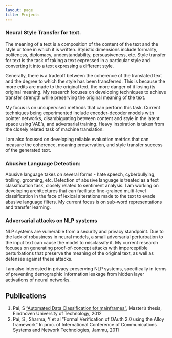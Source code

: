```yaml
---
layout: page
title: Projects
---
```

### Neural Style Transfer for text.
The meaning of a text is a composition of the content of the text and the style or tone in which it is written. Stylistic dimensions include formality, politeness, diplomacy, understandability, persuasiveness, etc. Style transfer for text is the task of taking a text expressed in a particular style and converting it into a text expressing a different style. 

Generally, there is a tradeoff between the coherence of the translated text and the degree to which the style has been transferred. This is because the more edits are made to the original text, the more danger of it losing its original meaning. My research focuses on developing techniques to achieve transfer strength while preserving the original meaning of the text.

My focus is on unsupervised methods that can perform this task. Current techniques being experimented include encoder-decoder models with pointer networks, disambiguating between content and style in the latent space using VAE’s, and adversarial training. Heavy inspiration is taken from the closely related task of machine translation.

I am also focused on developing reliable evaluation metrics that can measure the coherence, meaning preservation, and style transfer success of the generated text.

### Abusive Language Detection:
Abusive language takes on several forms - hate speech, cyberbullying, trolling, grooming, etc. Detection of abusive language is treated as a text classification task, closely related to sentiment analysis. I am working on developing architectures that can facilitate fine-grained multi-level classification in the face of lexical alterations made to the text to evade abusive language filters. My current focus is on sub-word representations and transfer learning.


### Adversarial attacks on NLP systems
NLP systems are vulnerable from a security and privacy standpoint. Due to the lack of robustness in neural models, a small adversarial perturbation to the input text can cause the model to misclassify it. My current research focuses on generating proof-of-concept attacks with imperceptible perturbations that preserve the meaning of the original text, as well as defenses against these attacks. 

I am also interested in privacy-preserving NLP systems, specifically in terms of preventing demographic information leakage from hidden layer activations of neural networks.

## Publications

1. Pai, S [”Automated Data Classification for mainframes”](https://research.tue.nl/en/studentTheses/automated-data-classification-for-mainframes), Master’s thesis, Eindhoven
University of Technology, 2012
2. Pai, S ; Sharma, Y et al ”Formal Verification of OAuth 2.0 using the Alloy
framework” In proc. of International Conference of Communications Systems and
Network Technologies, Jammu, 2011

